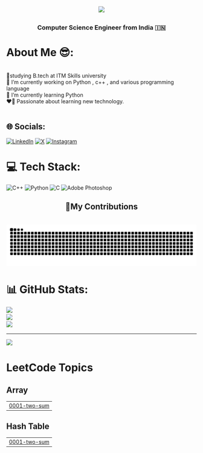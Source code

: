 <h1 align="center"><img src="https://readme-typing-svg.herokuapp.com/?font=BOLD&size=35&center=true&vCenter=true&width=500&height=70&duration=3300&lines=Namaste🙏+;+I'm+Tanish👋;" /></h1>
<h3 align="center"> Computer Science Engineer from India 🇮🇳 </h3>
<h1 align="center"></h1>
<div align="left">

# About Me 😎:
<br>📖studying B.tech at ITM Skills university<br>🔭 I’m currently working on Python ,  c++ , and various programming language<br>🌱 I’m currently learning Python<br>❤️‍🔥 Passionate about learning new technology.<br><br>

## 🌐 Socials:
[![LinkedIn](https://img.shields.io/badge/LinkedIn-%230077B5.svg?logo=linkedin&logoColor=white)](https://linkedin.com/in/tanish-singh-279005215) [![X](https://img.shields.io/badge/X-black.svg?logo=X&logoColor=white)](https://x.com/TanishSinghRaj5) [![Instagram](https://img.shields.io/badge/Instagram-%23E4405F.svg?logo=Instagram&logoColor=white)](https://instagram.com/_tanish.snghh_) 


# 💻 Tech Stack:
![C++](https://img.shields.io/badge/c++-%2300599C.svg?style=for-the-badge&logo=c%2B%2B&logoColor=white) ![Python](https://img.shields.io/badge/python-3670A0?style=for-the-badge&logo=python&logoColor=ffdd54) ![C](https://img.shields.io/badge/c-%2300599C.svg?style=for-the-badge&logo=c&logoColor=white) ![Adobe Photoshop](https://img.shields.io/badge/adobe%20photoshop-%2331A8FF.svg?style=for-the-badge&logo=adobe%20photoshop&logoColor=white) 

<div align="center">
  <h2>💪My Contributions</h2>
  <br>
  <img alt="snake eating my contributions" src="https://raw.githubusercontent.com/Tanishsnghhh/Tanishsnghhh/output/github-contribution-grid-snake.svg" />
</div>

# 📊 GitHub Stats:
![](https://github-readme-stats.vercel.app/api?username=Tanishsnghhh&theme=graywhite&hide_border=false&include_all_commits=false&count_private=false)<br/>
![](https://github-readme-streak-stats.herokuapp.com/?user=Tanishsnghhh&theme=graywhite&hide_border=false)<br/>
![](https://github-readme-stats.vercel.app/api/top-langs/?username=Tanishsnghhh&theme=graywhite&hide_border=false&include_all_commits=false&count_private=false&layout=compact)

---



[![](https://visitcount.itsvg.in/api?id=Tanishsnghhh&icon=1&color=0)](https://visitcount.itsvg.in)

<!---LeetCode Topics Start-->
# LeetCode Topics
## Array
|  |
| ------- |
| [0001-two-sum](https://github.com/Tanishsnghhh/Tanishsnghhh/tree/master/0001-two-sum) |
## Hash Table
|  |
| ------- |
| [0001-two-sum](https://github.com/Tanishsnghhh/Tanishsnghhh/tree/master/0001-two-sum) |
<!---LeetCode Topics End-->
